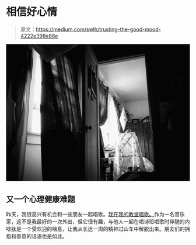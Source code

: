# 相信好心情

> 原文：<https://medium.com/swlh/trusting-the-good-mood-4222e398e86e>

![](img/431ea80249e1500b48f12a26c82ad03f.png)

## 又一个心理健康难题

昨天，我很高兴有机会和一些朋友一起唱歌。[我在我的教堂唱歌。](http://www.allsoulsparish.org)作为一名音乐家，这不是我最好的一次外出，但它很有趣，与他人一起在唱诗班唱歌时伴随的内啡肽是一个受欢迎的喘息，让我从长达一周的精神过山车中解脱出来。朋友们的拥抱和善意的话语也是如此。